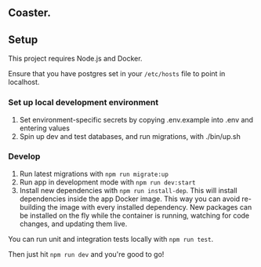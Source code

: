Coaster.
--------

## Setup

This project requires Node.js and Docker.

Ensure that you have postgres set in your `/etc/hosts` file to point in localhost.

### Set up local development environment

1. Set environment-specific secrets by copying .env.example into .env and entering values
2. Spin up dev and test databases, and run migrations, with ./bin/up.sh

### Develop

1. Run latest migrations with `npm run migrate:up`
2. Run app in development mode with `npm run dev:start`
3. Install new dependencies with `npm run install-dep`. This will install dependencies inside the app Docker image. This way you can avoid re-building the image with every installed dependency. New packages can be installed on the fly while the container is running, watching for code changes, and updating them live.

You can run unit and integration tests locally with `npm run test`.

Then just hit `npm run dev` and you're good to go!
